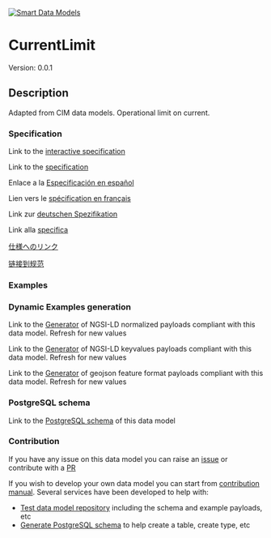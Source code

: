 [![Smart Data Models](https://smartdatamodels.org/wp-content/uploads/2022/01/SmartDataModels_logo.png "Logo")](https://smartdatamodels.org)
# CurrentLimit
Version: 0.0.1

## Description 

Adapted from CIM data models. Operational limit on current.
### Specification

Link to the [interactive specification](https://swagger.lab.fiware.org/?url=https://smart-data-models.github.io/dataModel.EnergyCIM/CurrentLimit/swagger.yaml)

Link to the [specification](https://github.com/smart-data-models/dataModel.EnergyCIM/blob/master/CurrentLimit/doc/spec.md)

Enlace a la [Especificación en español](https://github.com/smart-data-models/dataModel.EnergyCIM/blob/master/CurrentLimit/doc/spec_ES.md)

Lien vers le [spécification en français](https://github.com/smart-data-models/dataModel.EnergyCIM/blob/master/CurrentLimit/doc/spec_FR.md)

Link zur [deutschen Spezifikation](https://github.com/smart-data-models/dataModel.EnergyCIM/blob/master/CurrentLimit/doc/spec_DE.md)

Link alla [specifica](https://github.com/smart-data-models/dataModel.EnergyCIM/blob/master/CurrentLimit/doc/spec_IT.md)

[仕様へのリンク](https://github.com/smart-data-models/dataModel.EnergyCIM/blob/master/CurrentLimit/doc/spec_JA.md)

[链接到规范](https://github.com/smart-data-models/dataModel.EnergyCIM/blob/master/CurrentLimit/doc/spec_ZH.md)
### Examples
### Dynamic Examples generation

Link to the [Generator](https://smartdatamodels.org/extra/ngsi-ld_generator.php?schemaUrl=https://raw.githubusercontent.com/smart-data-models/dataModel.EnergyCIM/master/CurrentLimit/schema.json&email=info@smartdatamodels.org) of NGSI-LD normalized payloads compliant with this data model. Refresh for new values

Link to the [Generator](https://smartdatamodels.org/extra/ngsi-ld_generator_keyvalues.php?schemaUrl=https://raw.githubusercontent.com/smart-data-models/dataModel.EnergyCIM/master/CurrentLimit/schema.json&email=info@smartdatamodels.org) of NGSI-LD keyvalues payloads compliant with this data model. Refresh for new values

Link to the [Generator](https://smartdatamodels.org/extra/geojson_features_generator.php?schemaUrl=https://raw.githubusercontent.com/smart-data-models/dataModel.EnergyCIM/master/CurrentLimit/schema.json&email=info@smartdatamodels.org) of geojson feature format payloads compliant with this data model. Refresh for new values
### PostgreSQL schema

Link to the [PostgreSQL schema](https://github.com/smart-data-models/dataModel.EnergyCIM/blob/master/CurrentLimit/schema.sql) of this data model
### Contribution

 If you have any issue on this data model you can raise an [issue](https://github.com/smart-data-models/dataModel.EnergyCIM/issues)  or contribute with a [PR](https://github.com/smart-data-models/dataModel.EnergyCIM/pulls)

 If you wish to develop your own data model you can start from [contribution manual](https://bit.ly/contribution_manual). Several services have been developed to help with: 
 - [Test data model repository](https://smartdatamodels.org/index.php/data-models-contribution-api/) including the schema and example payloads, etc
 - [Generate PostgreSQL schema](https://smartdatamodels.org/index.php/sql-service/) to help create a table, create type, etc